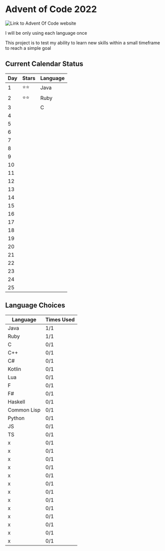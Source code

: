 # Advent of Code 2022

![Link to Advent Of Code website](https://adventofcode.com/)

I will be only using each language once

This project is to test my ability to learn new skills within a small timeframe to reach a simple goal

## Current Calendar Status

| Day | Stars | Language |
| --- | --- | --- |
| 1 | ⭐⭐ | Java |
| 2 | ⭐⭐ | Ruby |
| 3 |  | C |
| 4 |  |  |
| 5 |  |  |
| 6 |  |  |
| 7 |  |  |
| 8 |  |  |
| 9 |  |  |
| 10 |  |  |
| 11 |  |  |
| 12 |  |  |
| 13 |  |  |
| 14 |  |  |
| 15 |  |  |
| 16 |  |  |
| 17 |  |  |
| 18 |  |  |
| 19 |  |  |
| 20 |  |  |
| 21 |  |  |
| 22 |  |  |
| 23 |  |  |
| 24 |  |  |
| 25 |  |  |

## Language Choices

| Language | Times Used |
| --- | --- |
| Java | 1/1 |
| Ruby | 1/1 |
| C | 0/1 |
| C++ | 0/1 |
| C# | 0/1 |
| Kotlin | 0/1 |
| Lua | 0/1 |
| F | 0/1 |
| F# | 0/1 |
| Haskell | 0/1 |
| Common Lisp | 0/1 |
| Python | 0/1 |
| JS | 0/1 |
| TS | 0/1 |
| x | 0/1 |
| x | 0/1 |
| x | 0/1 |
| x | 0/1 |
| x | 0/1 |
| x | 0/1 |
| x | 0/1 |
| x | 0/1 |
| x | 0/1 |
| x | 0/1 |
| x | 0/1 |
| x | 0/1 |
| x | 0/1 |
